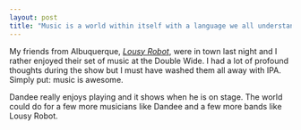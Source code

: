 ```yaml
---
layout: post
title: "Music is a world within itself with a language we all understand"
---
```


My friends from Albuquerque, [*Lousy Robot*](http://music.lousyrobot.com/), were in town last night and I rather enjoyed their set of music at the Double Wide. I had a lot of profound thoughts during the show but I must have washed them all away with IPA. Simply put: music is awesome. 

Dandee really enjoys playing and it shows when he is on stage. The world could do for a few more musicians like Dandee and a few more bands like Lousy Robot. 

